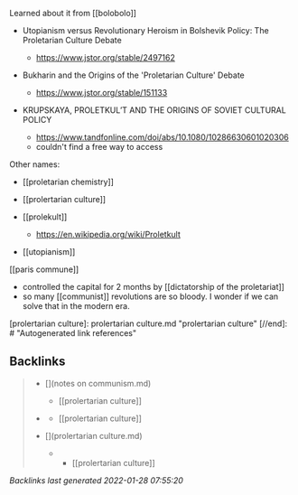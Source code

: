 Learned about it from [[bolobolo]]

-	Utopianism versus Revolutionary Heroism in Bolshevik Policy: The Proletarian Culture Debate
	-	https://www.jstor.org/stable/2497162

-	Bukharin and the Origins of the 'Proletarian Culture' Debate
	-	https://www.jstor.org/stable/151133
-	KRUPSKAYA, PROLETKUL’T AND THE ORIGINS OF SOVIET CULTURAL POLICY
	-	https://www.tandfonline.com/doi/abs/10.1080/10286630601020306
	-	couldn't find a free way to access

Other names:
-	[[proletarian chemistry]]
-	[[prolertarian culture]]
-	[[prolekult]]
	-	https://en.wikipedia.org/wiki/Proletkult



-	[[utopianism]]


[[paris commune]]
-	controlled the capital for 2 months by [[dictatorship of the proletariat]]
-	so many [[communist]] revolutions are so bloody. I wonder if we can solve that in the modern era.

[//begin]: # "Autogenerated link references for markdown compatibility"
[prolertarian culture]: prolertarian culture.md "prolertarian culture"
[//end]: # "Autogenerated link references"

## Backlinks

> - [](notes on communism.md)
>   - [[prolertarian culture]]
>    
> - [](2021-01-16.md)
>   - [[prolertarian culture]]
>    
> - [](prolertarian culture.md)
>   - -	[[prolertarian culture]]

_Backlinks last generated 2022-01-28 07:55:20_
